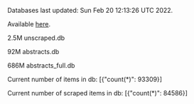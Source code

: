 Databases last updated: Sun Feb 20 12:13:26 UTC 2022. 

Available [here](https://github.com/cbeauhilton/ash-db/releases).

2.5M	unscraped.db

92M	abstracts.db

686M	abstracts_full.db

Current number of items in db:
[{"count(*)": 93309}]

Current number of scraped items in db:
[{"count(*)": 84586}]
